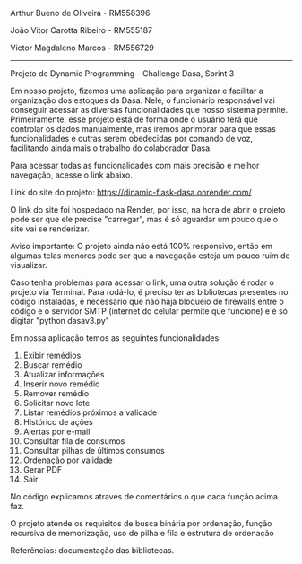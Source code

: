 Arthur Bueno de Oliveira - RM558396

João Vitor Carotta Ribeiro - RM555187

Victor Magdaleno Marcos - RM556729

----------------------------------------------------

Projeto de Dynamic Programming - Challenge Dasa, Sprint 3

Em nosso projeto, fizemos uma aplicação para organizar e facilitar a organização dos estoques da Dasa. Nele, o funcionário responsável vai conseguir acessar as diversas funcionalidades que nosso sistema permite. Primeiramente, esse projeto está de forma onde o usuário terá que controlar os dados manualmente, mas iremos aprimorar para que essas funcionalidades e outras serem obedecidas por comando de voz, facilitando ainda mais o trabalho do colaborador Dasa.

Para acessar todas as funcionalidades com mais precisão e melhor navegação, acesse o link abaixo.

Link do site do projeto: https://dinamic-flask-dasa.onrender.com/

O link do site foi hospedado na Render, por isso, na hora de abrir o projeto pode ser que ele precise "carregar", mas é só aguardar um pouco que o site vai se renderizar.

Aviso importante: O projeto ainda não está 100% responsivo, então em algumas telas menores pode ser que a navegação esteja um pouco ruim de visualizar.

Caso tenha problemas para acessar o link, uma outra solução é rodar o projeto via Terminal. Para rodá-lo, é preciso ter as bibliotecas presentes no código instaladas, é necessário que não haja bloqueio de firewalls entre o código e o servidor SMTP (internet do celular permite que funcione) e é só digitar "python dasav3.py"

Em nossa aplicação temos as seguintes funcionalidades:

1. Exibir remédios
2. Buscar remédio
3. Atualizar informações
4. Inserir novo remédio
5. Remover remédio
6. Solicitar novo lote
7. Listar remédios próximos a validade
8. Histórico de ações
9. Alertas por e-mail
10. Consultar fila de consumos
11. Consultar pilhas de últimos consumos
12. Ordenação por validade
13. Gerar PDF
14. Sair

No código explicamos através de comentários o que cada função acima faz.

O projeto atende os requisitos de busca binária por ordenação, função recursiva de memorização, uso de pilha e fila e estrutura de ordenação

Referências: documentação das bibliotecas.
